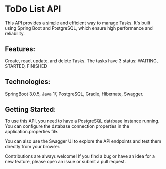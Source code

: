 # ToDo List API

This API provides a simple and efficient way to manage Tasks. It's built using Spring Boot and PostgreSQL, which ensure high performance and reliability.

## Features:
Create, read, update, and delete Tasks.
The tasks have 3 status: WAITING, STARTED, FINISHED

## Technologies:
SpringBoot 3.0.5,
Java 17,
PostgreSQL,
Gradle,
Hibernate,
Swagger.

## Getting Started:
To use this API, you need to have a PostgreSQL database instance running. You can configure the database connection properties in the application.properties file.

You can also use the Swagger UI to explore the API endpoints and test them directly from your browser.

Contributions are always welcome! If you find a bug or have an idea for a new feature, please open an issue or submit a pull request.
